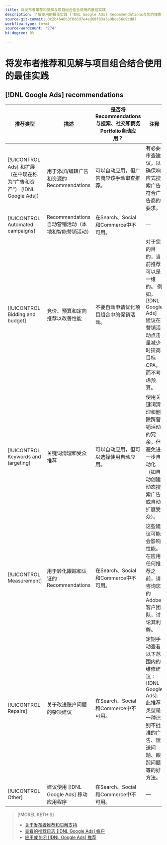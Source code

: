 ```yaml
---
title: 将发布者推荐和见解与项目组合结合使用的最佳实践
description: 了解使用的最佳实践 [!DNL Google Ads] Recommendations与您的搜索、社交和商务项目组合。
source-git-commit: 0c2b4648b3f0d6d7e4ed60f03a3a9bce56e9cdd7
workflow-type: tm+mt
source-wordcount: '274'
ht-degree: 0%

---
```


# 将发布者推荐和见解与项目组合结合使用的最佳实践

## [!DNL Google Ads] recommendations

| 推荐类型 | 描述 | 是否将Recommendations与搜索、社交和商务Portfolio自动应用？ | 注释 |
|--- |--- |--- |--- |
| [!UICONTROL Ads] 和扩展（在中现在称为“广告和资产”） [!DNL Google Ads]) | 用于添加/编辑广告和资源的Recommendations | 可以自动应用，但广告商应该手动审查推荐。 | 有必要审查建议，以确保响应式搜索广告符合广告商的要求。 |
| [!UICONTROL Automated campaigns] | Recommendations自动营销活动（本地和智能营销活动） | 在Search、Social和Commerce中不可用。 | — |
| [!UICONTROL Bidding and budget] | 竞价、预算和定向推荐以改善性能 | 不要自动申请优化项目组合中的促销活动。 | 对于您的目的，当前推荐可以是一维的。 例如， [!DNL Google Ads] 建议在营销活动点击量减少时提高目标CPA，而不考虑预算。 |
| [!UICONTROL Keywords and targeting] | 关键词清理和受众推荐 | 可以自动应用，但可以选择使用自动应用。 | 使用关键词清理和删除跨营销活动的冗余，但避免进一步自动化（如自动创建动态搜索广告或自动扩展受众）。 |
| [!UICONTROL Measurement] | 用于转化跟踪和认证的Recommendations | 在Search、Social和Commerce中不可用。 | 这些建议可能会影响性能。 在应用任何推荐之前，请咨询您的Adobe客户团队，讨论其利弊。 |
| [!UICONTROL Repairs] | 关于改进账户问题的杂项建议 | 在Search、Social和Commerce中不可用。 | 定期手动查看以下范围内的维修建议： [!DNL Google Ads]. 此推荐类型是一种识别不批准的广告、馈送问题、跟踪问题等的好方法。 |
| [!UICONTROL Other] | 建议使用 [!DNL Google Ads] 移动应用程序 | 在Search、Social和Commerce中不可用。 | — |

>[!MORELIKETHIS]
>
>* [关于发布者推荐和见解支持](recommendation-support.md)
>* [查看的推荐日志 [!DNL Google Ads] 帐户](google-recommendation-view-log.md)
>* [应用或关闭 [!DNL Google Ads] 推荐](google-recommendation-apply-dismiss.md)


